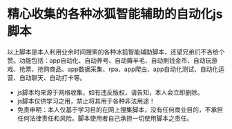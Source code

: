 # 精心收集的各种冰狐智能辅助的自动化js脚本
以上脚本是本人利用业余时间搜索的各种冰狐智能辅助脚本，还望兄弟们不吝给个赞。功能包括：app自动化、自动养号、自动薅羊毛、自动刷钱金币、自动玩游戏、抢票、抢购商品、app数据采集、rpa、app爬虫、app自动化测试、自动化运营、自动聊天、自动打卡等。
* js脚本均来源于网络收集，如有违反版权，请告知，本人会立即删除。
* js脚本仅供学习之用，禁止将其用于各种非法用途！
* 免责申明：本人仅基于学习目的在网上搜集脚本，没有任何商业目的，不承担任何法律责任和风险。脚本使用者自己承担一切使用脚本之责任。
